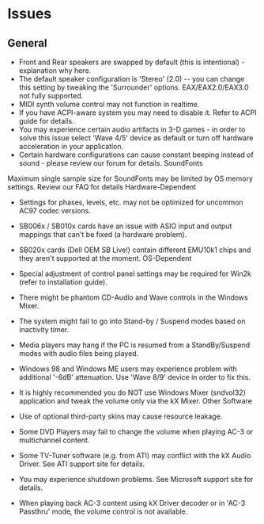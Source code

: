 # Issues

## General

- Front and Rear speakers are swapped by default (this is intentional) - explanation why here.
- The default speaker configuration is 'Stereo' (2.0) -- you can change this setting by tweaking the 'Surrounder' options.
EAX/EAX2.0/EAX3.0 not fully supported.
- MIDI synth volume control may not function in realtime.
- If you have ACPI-aware system you may need to disable it. Refer to ACPI guide for details.
- You may experience certain audio artifacts in 3-D games - in order to solve this issue select 'Wave 4/5' device as default or turn off hardware acceleration in your application.
- Certain hardware configurations can cause constant beeping instead of sound - please review our forum for details.
SoundFonts

Maximum single sample size for SoundFonts may be limited by OS memory settings. Review our FAQ for details
Hardware-Dependent

- Settings for phases, levels, etc. may not be optimized for uncommon AC97 codec versions.
- SB006x / SB010x cards have an issue with ASIO input and output mappings that can't be fixed (a hardware problem).
- SB020x cards (Dell OEM SB Live!) contain different EMU10k1 chips and they aren't supported at the moment.
OS-Dependent

- Special adjustment of control panel settings may be required for Win2k (refer to installation guide).
- There might be phantom CD-Audio and Wave controls in the Windows Mixer.
- The system might fail to go into Stand-by / Suspend modes based on inactivity timer.
- Media players may hang if the PC is resumed from a StandBy/Suspend modes with audio files being played.
- Windows 98 and Windows ME users may experience problem with additional '-6dB' attenuation. Use 'Wave 8/9' device in order to fix this.
- It is highly recommended you do NOT use Windows Mixer (sndvol32) application and tweak the volume only via the kX Mixer.
Other Software

- Use of optional third-party skins may cause resource leakage.
- Some DVD Players may fail to change the volume when playing AC-3 or multichannel content.
- Some TV-Tuner software (e.g. from ATI) may conflict with the kX Audio Driver. See ATI support site for details.
- You may experience shutdown problems. See Microsoft support site for details.
- When playing back AC-3 content using kX Driver decoder or in 'AC-3 Passthru' mode, the volume control is not available.
